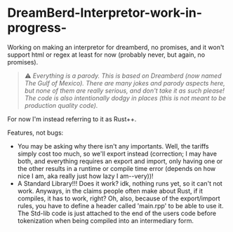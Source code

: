 # DreamBerd-Interpretor-work-in-progress-
Working on making an interpretor for dreamberd, no promises, and it won't support html or regex at least for now (probably never, but again, no promises).

> :warning: *Everything is a parody. This is based on Dreamberd (now named The Gulf of Mexico). There are many jokes and parody aspects here, but none of them are really serious, and don't take it as such please! The code is also intentionally dodgy in places (this is not meant to be production quality code).*

For now I'm instead referring to it as Rust++.

Features, not bugs:
 * You may be asking why there isn't any importants. Well, the tariffs simply cost too much, so we'll export instead (correction; I may have both, and everything requires an export and import, only having one or the other results in a runtime or compile time error (depends on how nice I am, aka really just how lazy I am--very))!
 * A Standard Library!!! Does it work? idk, nothing runs yet, so it can't not work. Anyways, in the claims people often make about Rust, if it compiles, it has to work, right? Oh, also, because of the export/import rules, you have to define a header called 'main.rpp' to be able to use it. The Std-lib code is just attached to the end of the users code before tokenization when being compiled into an intermediary form.
